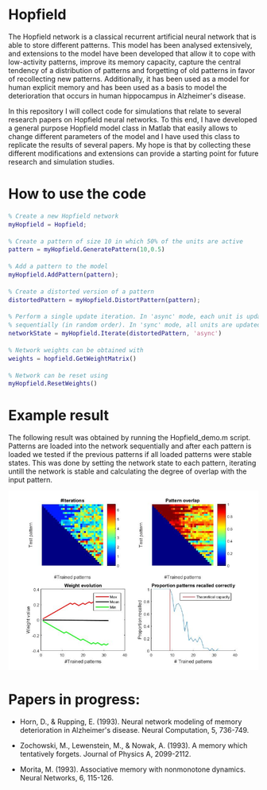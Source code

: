 # Hopfield

The Hopfield network is a classical recurrent artificial neural network that is able to store different patterns. This model has been analysed extensively, and extensions to the model have been developed that allow it to cope with low-activity patterns, improve its memory capacity, capture the central tendency of a distribution of patterns and forgetting of old patterns in favor of recollecting new patterns. Additionally, it has been used as a model for human explicit memory and has been used as a basis to model the deterioration that occurs in human hippocampus in Alzheimer's disease.

In this repository I will collect code for simulations that relate to several research papers on Hopfield neural networks. To this end, I have developed a general purpose Hopfield model class in Matlab that easily allows to change different parameters of the model and I have used this class to replicate the results of several papers. My hope is that by collecting these different modifications and extensions can provide a starting point for future research and simulation studies.

# How to use the code
```matlab
% Create a new Hopfield network
myHopfield = Hopfield;

% Create a pattern of size 10 in which 50% of the units are active
pattern = myHopfield.GeneratePattern(10,0.5)

% Add a pattern to the model
myHopfield.AddPattern(pattern);

% Create a distorted version of a pattern
distortedPattern = myHopfield.DistortPattern(pattern);

% Perform a single update iteration. In 'async' mode, each unit is updated
% sequentially (in random order). In 'sync' mode, all units are updated simultaneously
networkState = myHopfield.Iterate(distortedPattern, 'async')

% Network weights can be obtained with
weights = hopfield.GetWeightMatrix()

% Network can be reset using
myHopfield.ResetWeights()
```

# Example result
The following result was obtained by running the Hopfield_demo.m script. Patterns are loaded into the network sequentially and after each pattern is loaded we tested if the previous patterns if all loaded patterns were stable states. This was done by setting the network state to each pattern, iterating untill the network is stable and calculating the degree of overlap with the input pattern.

![Hopfield demo](/hopfield_demo.jpg?raw=true)


# Papers in progress:
- Horn, D., & Rupping, E. (1993). Neural network modeling of memory deterioration in Alzheimer's disease. Neural Computation, 5, 736-749.

- Zochowski, M., Lewenstein, M., & Nowak, A. (1993). A memory which tentatively forgets. Journal of Physics A, 2099-2112.

- Morita, M. (1993). Associative memory with nonmonotone dynamics. Neural Networks, 6, 115-126.